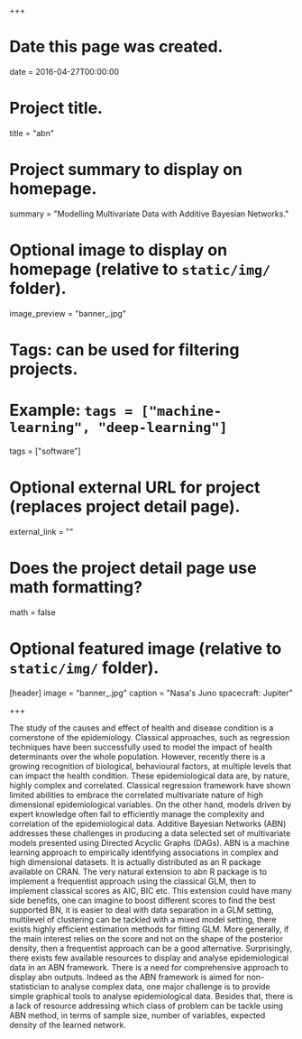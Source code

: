 +++
# Date this page was created.
date = 2016-04-27T00:00:00

# Project title.
title = "abn"

# Project summary to display on homepage.
summary = "Modelling Multivariate Data with Additive Bayesian Networks."

# Optional image to display on homepage (relative to `static/img/` folder).
image_preview = "banner_.jpg"

# Tags: can be used for filtering projects.
# Example: `tags = ["machine-learning", "deep-learning"]`
tags = ["software"]

# Optional external URL for project (replaces project detail page).
external_link = ""

# Does the project detail page use math formatting?
math = false

# Optional featured image (relative to `static/img/` folder).
[header]
image = "banner_.jpg"
caption = "Nasa's Juno spacecraft: Jupiter"

+++

The study of the causes and effect of health and disease condition is a cornerstone of the epidemiology. Classical approaches, such as regression techniques have been successfully used to model the impact of health determinants over the whole population. However, recently there is a growing recognition of biological, behavioural factors, at multiple levels that can impact the health condition. These epidemiological data are, by nature, highly complex and correlated. Classical regression framework have shown limited abilities to embrace the correlated multivariate nature of high dimensional epidemiological variables. On the other hand, models driven by expert knowledge often fail to efficiently manage the complexity and correlation of the epidemiological data. Additive Bayesian Networks (ABN) addresses these challenges in producing a data selected set of multivariate models presented using Directed Acyclic Graphs (DAGs). ABN is a machine learning approach to empirically identifying associations in complex and high dimensional datasets. It is actually distributed as an R package available on CRAN.
The very natural extension to abn R package is to implement a frequentist approach using the classical GLM, then to implement classical scores as AIC, BIC etc. This extension could have many side benefits, one can imagine to boost different scores to find the best supported BN, it is easier to deal with data separation in a GLM setting, multilevel of clustering can be tackled with a mixed model setting, there exists highly efficient estimation methods for fitting GLM. More generally, if the main interest relies on the score and not on the shape of the posterior density, then a frequentist approach can be a good alternative. Surprisingly, there exists few available resources to display and analyse epidemiological data in an ABN framework. There is a need for comprehensive approach to display abn outputs. Indeed as the ABN framework is aimed for non-statistician to analyse complex data, one major challenge is to provide simple graphical tools to analyse epidemiological data. Besides that, there is a lack of resource addressing which class of problem can be tackle using ABN method, in terms of sample size, number of variables, expected density of the learned network.
